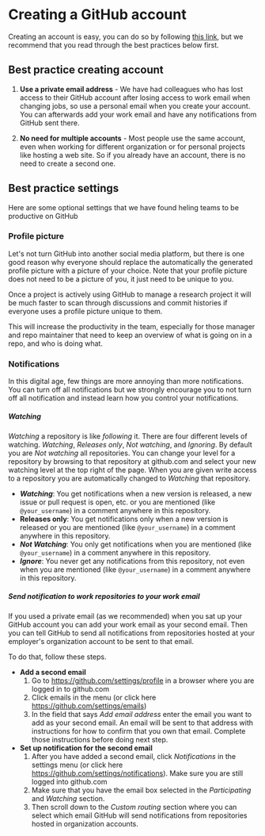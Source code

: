 # Creating a GitHub account

Creating an account is easy, you can do so by following [this link](https://github.com/join), but we recommend that you read through the best practices below first.

## Best practice creating account

1. **Use a private email address** - We have had colleagues who has lost access to their GitHub account after losing access to work email when changing jobs, so use a personal email when you create your account. You can afterwards add your work email and have any notifications from GitHub sent there.

2. **No need for multiple accounts** - Most people use the same account, even when working for different organization or for personal projects like hosting a web site. So if you already have an account, there is no need to create a second one.

## Best practice settings

Here are some optional settings that we have found heling teams to be productive on GitHub

### Profile picture
Let's not turn GitHub into another social media platform, but there is one good reason why everyone should replace the automatically the generated profile picture with a picture of your choice. Note that your profile picture does not need to be a picture of you, it just need to be unique to you.

Once a project is actively using GitHub to manage a research project it will be much faster to scan through discussions and commit histories if everyone uses a profile picture unique to them.

This will increase the productivity in the team, especially for those manager and repo maintainer that need to keep an overview of what is going on in a repo, and who is doing what.

### Notifications
In this digital age, few things are more annoying than more notifications. You can turn off all notifications but we strongly encourage you to not turn off all notification and instead learn how you control your notifications.

##### Watching
_Watching_ a repository is like _following_ it. There are four different levels of watching. _Watching_, _Releases only_, _Not watching_, and _Ignoring_. By default you are _Not watching_ all repositories. You can change your level for a repository by browsing to that repository at github.com and select your new watching level at the top right of the page. When you are given write access to a repository you are automatically changed to _Watching_ that repository.

* **_Watching_**: You get notifications when a new version is released, a new issue or pull request is open, etc. or you are mentioned (like `@your_username`) in a comment anywhere in this repository.
* **Releases only**: You get notifications only when a new version is released or you are mentioned (like `@your_username`) in a comment anywhere in this repository.
* **_Not Watching_**: You only get notifications when you are mentioned (like `@your_username`) in a comment anywhere in this repository.
* **_Ignore_**: You never get any notifications from this repository, not even when you are mentioned (like `@your_username`) in a comment anywhere in this repository.

##### Send notification to work repositories to your work email

If you used a private email (as we recommended) when you sat up your GitHub account you can add your work email as your second email. Then you can tell GitHub to send all notifications from repositories hosted at your employer's organization account to be sent to that email.

To do that, follow these steps.

* **Add a second email**
  1. Go to https://github.com/settings/profile in a browser where you are logged in to github.com
  1. Click emails in the menu (or click here https://github.com/settings/emails)
  1. In the field that says _Add email address_ enter the email you want to add as your second email. An email will be sent to that address with instructions for how to confirm that you own that email. Complete those instructions before doing next step.
* **Set up notification for the second email**
  1. After you have added a second email, click _Notifications_ in the settings menu (or click here https://github.com/settings/notifications). Make sure you are still logged into github.com
  1. Make sure that you have the email box selected in the _Participating_ and _Watching_ section.
  1. Then scroll down to the _Custom routing_ section where you can select which email  GitHub will send notifications from repositories hosted in organization accounts.
